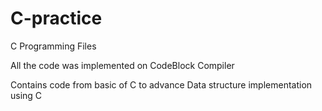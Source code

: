 # C-practice

<h>C Programming Files<h>
<p>All the code was implemented on CodeBlock Compiler<p>
 
  <p>Contains code from basic of C to advance Data structure implementation using C <p>
